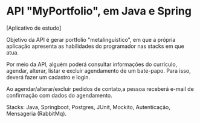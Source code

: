 # API "MyPortfolio", em Java e Spring
[Aplicativo de estudo]
<p>Objetivo da API é gerar portfolio "metalinguístico", em que a própria aplicação apresenta as habilidades do programador nas stacks em que atua.</p> 
<p>Por meio da API, alguém poderá consultar informações do currículo, agendar, alterar, listar e excluir agendamento de um bate-papo. Para isso, deverá fazer um cadastro e login.</p>
<p>Ao agendar/alterar/excluir pedidos de contato,a pessoa receberá e-mail de confirmação com dados do agendamento.</p>
<p>Stacks: Java, Springboot, Postgres, JUnit, Mockito, Autenticação, Mensageria (RabbitMq).</p>
